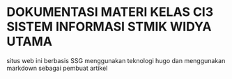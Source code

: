 # DOKUMENTASI MATERI KELAS CI3 SISTEM INFORMASI STMIK WIDYA UTAMA
situs web ini berbasis SSG menggunakan teknologi hugo dan menggunakan markdown sebagai pembuat artikel
